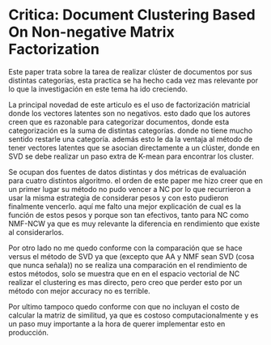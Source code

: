 # Critica: Document Clustering Based On Non-negative Matrix Factorization



Este paper trata sobre la tarea de realizar clúster de documentos por sus distintas categorías, esta practica se ha hecho cada vez mas relevante por lo que la investigación en este tema ha ido creciendo.

La principal novedad de este articulo es el uso de factorización matricial donde los vectores latentes son no negativos. esto dado que los autores creen que es razonable para categorizar documentos, donde esta categorización es la suma de distintas categorías. donde no tiene mucho sentido restarle una categoría. además esto le da la ventaja al método de tener vectores latentes que se asocian directamente a un clúster, donde en SVD se debe  realizar un paso extra de K-mean para encontrar los cluster.

Se ocupan dos fuentes de datos distintas y dos métricas de evaluación para cuatro distintos algoritmo. el orden de este paper me hizo creer que en un primer lugar su método no pudo vencer a NC por lo que recurrieron a usar la misma estrategia de considerar pesos y con esto pudieron finalmente vencerlo. aquí me falto una mejor explicación de cual es la función de estos pesos y porque son tan efectivos, tanto para NC como NMF-NCW ya que es muy relevante la diferencia en rendimiento que existe al considerarlos.

Por otro lado no me quedo conforme con la comparación que se hace versus el método de SVD ya que (excepto que AA y NMF sean SVD (cosa que nunca señala)) no se realiza una comparación en el rendimiento de estos métodos, solo se muestra que en en el espacio vectorial de NC realizar el clustering es mas directo, pero creo que perder esto por un método con mejor accuracy no es terrible.

Por ultimo tampoco quedo conforme con que no incluyan el costo de calcular la matriz de similitud, ya que es costoso computacionalmente y es un paso muy importante a la hora de querer implementar esto en producción.